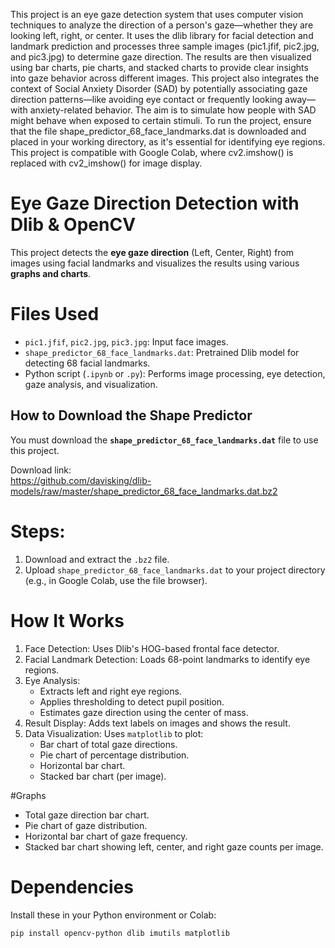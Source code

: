 
This project is an eye gaze detection system that uses computer vision techniques to analyze the direction of a person's gaze—whether they are looking left, right, or center. It uses the dlib library for facial detection and landmark prediction and processes three sample images (pic1.jfif, pic2.jpg, and pic3.jpg) to determine gaze direction. The results are then visualized using bar charts, pie charts, and stacked charts to provide clear insights into gaze behavior across different images. This project also integrates the context of Social Anxiety Disorder (SAD) by potentially associating gaze direction patterns—like avoiding eye contact or frequently looking away—with anxiety-related behavior. The aim is to simulate how people with SAD might behave when exposed to certain stimuli. To run the project, ensure that the file shape_predictor_68_face_landmarks.dat is downloaded and placed in your working directory, as it's essential for identifying eye regions. This project is compatible with Google Colab, where cv2.imshow() is replaced with cv2_imshow() for image display.


#  Eye Gaze Direction Detection with Dlib & OpenCV

This project detects the **eye gaze direction** (Left, Center, Right) from images using facial landmarks and visualizes the results using various **graphs and charts**.

# Files Used

- `pic1.jfif`, `pic2.jpg`, `pic3.jpg`: Input face images.
- `shape_predictor_68_face_landmarks.dat`: Pretrained Dlib model for detecting 68 facial landmarks.
- Python script (`.ipynb` or `.py`): Performs image processing, eye detection, gaze analysis, and visualization.

## How to Download the Shape Predictor

You must download the **`shape_predictor_68_face_landmarks.dat`** file to use this project.

Download link:  
https://github.com/davisking/dlib-models/raw/master/shape_predictor_68_face_landmarks.dat.bz2

# Steps:
1. Download and extract the `.bz2` file.
2. Upload `shape_predictor_68_face_landmarks.dat` to your project directory (e.g., in Google Colab, use the file browser).

# How It Works
1. Face Detection: Uses Dlib's HOG-based frontal face detector.
2. Facial Landmark Detection: Loads 68-point landmarks to identify eye regions.
3. Eye Analysis:
   - Extracts left and right eye regions.
   - Applies thresholding to detect pupil position.
   - Estimates gaze direction using the center of mass.
4. Result Display: Adds text labels on images and shows the result.
5. Data Visualization: Uses `matplotlib` to plot:
   - Bar chart of total gaze directions.
   - Pie chart of percentage distribution.
   - Horizontal bar chart.
   - Stacked bar chart (per image).
     
#Graphs

- Total gaze direction bar chart.
- Pie chart of gaze distribution.
- Horizontal bar chart of gaze frequency.
- Stacked bar chart showing left, center, and right gaze counts per image.

# Dependencies

Install these in your Python environment or Colab:

```bash
pip install opencv-python dlib imutils matplotlib
